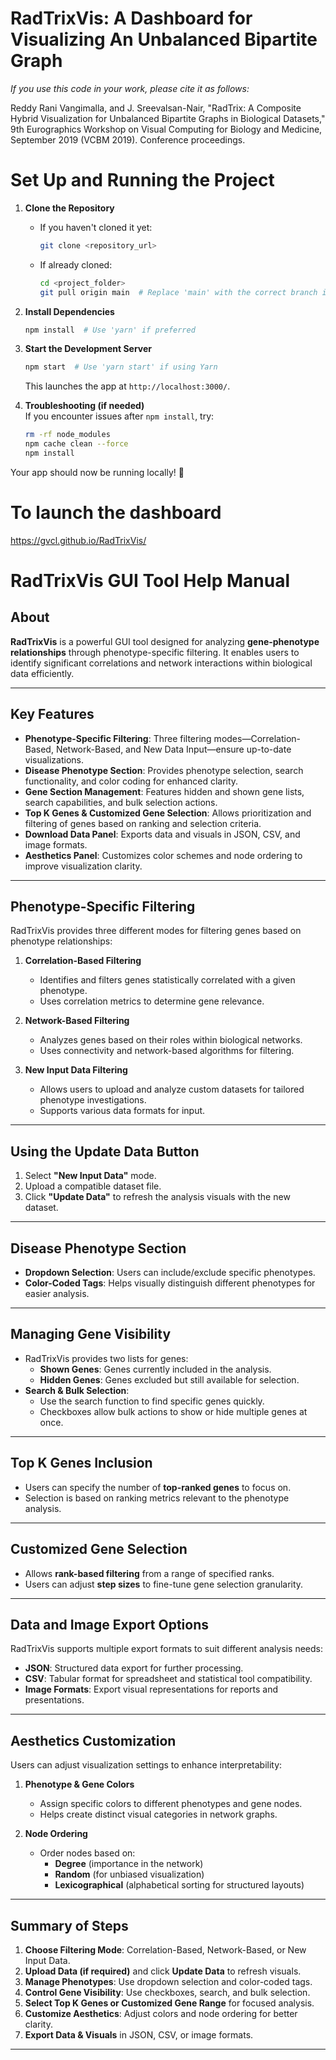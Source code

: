 # RadTrixVis: A Dashboard for Visualizing An Unbalanced Bipartite Graph
_If you use this code in your work, please cite it as follows:_

Reddy Rani Vangimalla, and J. Sreevalsan-Nair, "RadTrix: A Composite Hybrid Visualization for
Unbalanced Bipartite Graphs in Biological Datasets," 9th Eurographics Workshop on Visual Computing for Biology and Medicine, September 2019 (VCBM 2019).
Conference proceedings.

# Set Up and Running the Project  

1. **Clone the Repository**  
   - If you haven't cloned it yet:  
     ```bash
     git clone <repository_url>
     ```  
   - If already cloned:  
     ```bash
     cd <project_folder>
     git pull origin main  # Replace 'main' with the correct branch if needed
     ```  

2. **Install Dependencies**  
   ```bash
   npm install  # Use 'yarn' if preferred
   ```  

3. **Start the Development Server**  
   ```bash
   npm start  # Use 'yarn start' if using Yarn
   ```  
   This launches the app at `http://localhost:3000/`.  

4. **Troubleshooting (if needed)**  
   If you encounter issues after `npm install`, try:  
   ```bash
   rm -rf node_modules
   npm cache clean --force
   npm install
   ```  

Your app should now be running locally! 🚀

# To launch the dashboard

https://gvcl.github.io/RadTrixVis/

# RadTrixVis GUI Tool Help Manual

## About  
**RadTrixVis** is a powerful GUI tool designed for analyzing **gene-phenotype relationships** through phenotype-specific filtering. It enables users to identify significant correlations and network interactions within biological data efficiently.  

---

## Key Features  
- **Phenotype-Specific Filtering**: Three filtering modes—Correlation-Based, Network-Based, and New Data Input—ensure up-to-date visualizations.  
- **Disease Phenotype Section**: Provides phenotype selection, search functionality, and color coding for enhanced clarity.  
- **Gene Section Management**: Features hidden and shown gene lists, search capabilities, and bulk selection actions.  
- **Top K Genes & Customized Gene Selection**: Allows prioritization and filtering of genes based on ranking and selection criteria.  
- **Download Data Panel**: Exports data and visuals in JSON, CSV, and image formats.  
- **Aesthetics Panel**: Customizes color schemes and node ordering to improve visualization clarity.  

---

## Phenotype-Specific Filtering  

RadTrixVis provides three different modes for filtering genes based on phenotype relationships:  

1. **Correlation-Based Filtering**  
   - Identifies and filters genes statistically correlated with a given phenotype.  
   - Uses correlation metrics to determine gene relevance.  

2. **Network-Based Filtering**  
   - Analyzes genes based on their roles within biological networks.  
   - Uses connectivity and network-based algorithms for filtering.  

3. **New Input Data Filtering**  
   - Allows users to upload and analyze custom datasets for tailored phenotype investigations.  
   - Supports various data formats for input.  

---

## Using the Update Data Button  

1. Select **"New Input Data"** mode.  
2. Upload a compatible dataset file.  
3. Click **"Update Data"** to refresh the analysis visuals with the new dataset.  

---

## Disease Phenotype Section  

- **Dropdown Selection**: Users can include/exclude specific phenotypes.  
- **Color-Coded Tags**: Helps visually distinguish different phenotypes for easier analysis.  

---

## Managing Gene Visibility  

- RadTrixVis provides two lists for genes:  
  - **Shown Genes**: Genes currently included in the analysis.  
  - **Hidden Genes**: Genes excluded but still available for selection.  
- **Search & Bulk Selection**:  
  - Use the search function to find specific genes quickly.  
  - Checkboxes allow bulk actions to show or hide multiple genes at once.  

---

## Top K Genes Inclusion  

- Users can specify the number of **top-ranked genes** to focus on.  
- Selection is based on ranking metrics relevant to the phenotype analysis.  

---

## Customized Gene Selection  

- Allows **rank-based filtering** from a range of specified ranks.  
- Users can adjust **step sizes** to fine-tune gene selection granularity.  

---

## Data and Image Export Options  

RadTrixVis supports multiple export formats to suit different analysis needs:  

- **JSON**: Structured data export for further processing.  
- **CSV**: Tabular format for spreadsheet and statistical tool compatibility.  
- **Image Formats**: Export visual representations for reports and presentations.  

---

## Aesthetics Customization  

Users can adjust visualization settings to enhance interpretability:  

1. **Phenotype & Gene Colors**  
   - Assign specific colors to different phenotypes and gene nodes.  
   - Helps create distinct visual categories in network graphs.  

2. **Node Ordering**  
   - Order nodes based on:  
     - **Degree** (importance in the network)  
     - **Random** (for unbiased visualization)  
     - **Lexicographical** (alphabetical sorting for structured layouts)  

---

## Summary of Steps  

1. **Choose Filtering Mode**: Correlation-Based, Network-Based, or New Input Data.  
2. **Upload Data (if required)** and click **Update Data** to refresh visuals.  
3. **Manage Phenotypes**: Use dropdown selection and color-coded tags.  
4. **Control Gene Visibility**: Use checkboxes, search, and bulk selection.  
5. **Select Top K Genes or Customized Gene Range** for focused analysis.  
6. **Customize Aesthetics**: Adjust colors and node ordering for better clarity.  
7. **Export Data & Visuals** in JSON, CSV, or image formats.  

---

